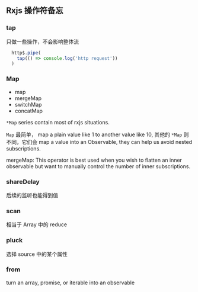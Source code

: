 ## Rxjs 操作符备忘

### tap
  只做一些操作，不会影响整体流

```js
  http$.pipe(
    tap(() => console.log('http request'))
  )
```

### Map

  * map
  * mergeMap
  * switchMap
  * concatMap
  
 `*Map` series contain most of rxjs situations.

`Map` 最简单， map a plain value like 1 to another value like 10, 其他的 `*Map` 则不同，它们会 map a value into an Observable, they can help us avoid nested subscriptions.


mergeMap: This operator is best used when you wish to flatten an inner observable but want to manually control the number of inner subscriptions.

### shareDelay
  后续的监听也能得到值

### scan
  相当于 Array 中的 reduce

### pluck 
  选择 source 中的某个属性

### from
  turn an array, promise, or iterable into an observable
